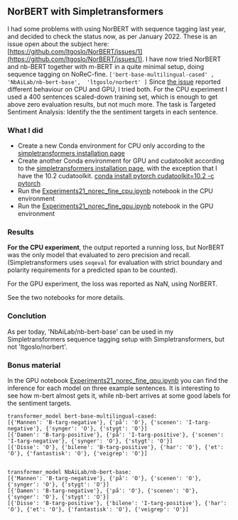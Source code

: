 ## NorBERT with Simpletransformers
I had some problems with using NorBERT with sequence tagging last year, and decided to check the status now, as per January 2022. These is an issue open about the subject here: [https://github.com/ltgoslo/NorBERT/issues/1](https://github.com/ltgoslo/NorBERT/issues/1). 
I have now tried NorBERT and nb-BERT together with m-BERT in a quite minimal setup, doing sequence tagging on NoReC-fine. `['bert-base-multilingual-cased' , 'NbAiLab/nb-bert-base',  'ltgoslo/norbert' ]` 
Since [the issue](https://github.com/ltgoslo/NorBERT/issues/1) reported different behaviour on CPU and GPU, I tried both. For the CPU experiment I used a 400 sentences scaled-down training set, which is enough to get above zero evaluation results, but not much more. The task is Targeted Sentiment Analysis: Identify the the sentiment targets in each sentence.

### What I did
- Create a new Conda environment for CPU only according to the [simpletransformers installation page](https://simpletransformers.ai/docs/installation/)
- Create another Conda environment for GPU and cudatoolkit according to the [simpletransformers installation page](https://simpletransformers.ai/docs/installation/), with the exception that I have the 10.2 cudatoolkit. [conda install pytorch cudatoolkit=10.2 -c pytorch](https://pytorch.org/get-started/locally/)
- Run the [Experiments21_norec_fine_cpu.ipynb](Experiments21_norec_fine_cpu.ipynb) notebook in the CPU environment
- Run the [Experiments21_norec_fine_gpu.ipynb](Experiments21_norec_fine_gpu.ipynb) notebook in the GPU environment

### Results
**For the CPU experiment**, the output reported a running loss, but NorBERT was the only model that evaluated to zero precision and recall. (Simpletransformers uses `seqeval` for evaluation with strict boundary and polarity requirements for a predicted span to be counted). 

For the GPU experiment, the loss was reported as NaN, using NorBERT.

See the two notebooks for more details.

### Conclution
As per today, 'NbAiLab/nb-bert-base' can be used in my Simpletransformers sequence tagging setup with Simpletransformers, but not 'ltgoslo/norbert'. 

### Bonus material
In the GPU notebook 
[Experiments21_norec_fine_gpu.ipynb](Experiments21_norec_fine_gpu.ipynb) you can find the inference for each model on three example sentences. It is interesting to see how m-bert almost gets it, while nb-bert arrives at some good labels for the sentiment targets.

```
transformer_model bert-base-multilingual-cased:
[{'Mannen': 'B-targ-negative'}, {'på': 'O'}, {'scenen': 'I-targ-negative'}, {'synger': 'O'}, {'stygt': 'O'}]
[{'Damen': 'B-targ-positive'}, {'på': 'I-targ-positive'}, {'scenen': 'I-targ-negative'}, {'synger': 'O'}, {'stygt': 'O'}]
[{'Disse': 'O'}, {'bilene': 'B-targ-positive'}, {'har': 'O'}, {'et': 'O'}, {'fantastisk': 'O'}, {'veigrep': 'O'}]


transformer_model NbAiLab/nb-bert-base:
[{'Mannen': 'B-targ-negative'}, {'på': 'O'}, {'scenen': 'O'}, {'synger': 'O'}, {'stygt': 'O'}]
[{'Damen': 'B-targ-negative'}, {'på': 'O'}, {'scenen': 'O'}, {'synger': 'O'}, {'stygt': 'O'}]
[{'Disse': 'B-targ-positive'}, {'bilene': 'I-targ-positive'}, {'har': 'O'}, {'et': 'O'}, {'fantastisk': 'O'}, {'veigrep': 'O'}]

```



